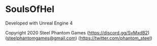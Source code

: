 # SoulsOfHel

Developed with Unreal Engine 4

Copyright 2020 Steel Phantom Games (https://discord.gg/SvMxdB2) (steelphantomgames@gmail.com) (https://twitter.com/phantom_steel)
